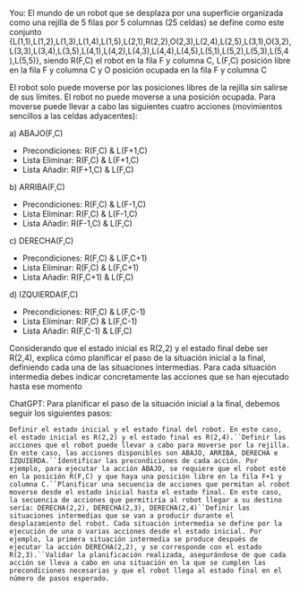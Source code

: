 You:
El mundo de un robot que se desplaza por una superficie organizada como una rejilla de 5 filas por 5 columnas (25 celdas) se define como este conjunto {L(1,1),L(1,2),L(1,3),L(1,4),L(1,5),L(2,1),R(2,2),O(2,3),L(2,4),L(2,5),L(3,1),O(3,2),L(3,3),L(3,4),L(3,5),L(4,1),L(4,2),L(4,3),L(4,4),L(4,5),L(5,1),L(5,2),L(5,3),L(5,4),L(5,5)}, siendo R(F,C) el robot en la fila F y columna C, L(F,C) posición libre en la fila F y columna C y O posición ocupada en la fila F y columna C 

El robot solo puede moverse por las posiciones libres de la rejilla sin salirse de sus límites. El robot no puede moverse a una posición ocupada. Para moverse puede llevar a cabo las siguientes cuatro acciones (movimientos sencillos a las celdas adyacentes):

a) ABAJO(F,C)
- Precondiciones: R(F,C) & L(F+1,C)
- Lista Eliminar: R(F,C) & L(F+1,C)
- Lista Añadir:  R(F+1,C) & L(F,C)

b) ARRIBA(F,C)
- Precondiciones: R(F,C) & L(F-1,C)
- Lista Eliminar: R(F,C) & L(F-1,C)
- Lista Añadir:  R(F-1,C) & L(F,C)

c) DERECHA(F,C)
- Precondiciones: R(F,C) & L(F,C+1) 
- Lista Eliminar: R(F,C) & L(F,C+1)
- Lista Añadir:  R(F,C+1) & L(F,C)

d) IZQUIERDA(F,C)
- Precondiciones: R(F,C) & L(F,C-1)
- Lista Eliminar: R(F,C) & L(F,C-1)
- Lista Añadir: R(F,C-1) & L(F,C)

Considerando que el estado inicial es R(2,2) y el estado final debe ser R(2,4), explica cómo planificar el paso de la situación inicial a la final, definiendo cada una de las situaciones intermedias. Para cada situación intermedia debes indicar concretamente las acciones que se han ejecutado hasta ese momento

ChatGPT:
Para planificar el paso de la situación inicial a la final, debemos seguir los siguientes pasos:

`Definir el estado inicial y el estado final del robot. En este caso, el estado inicial es R(2,2) y el estado final es R(2,4).``Definir las acciones que el robot puede llevar a cabo para moverse por la rejilla. En este caso, las acciones disponibles son ABAJO, ARRIBA, DERECHA e IZQUIERDA.``Identificar las precondiciones de cada acción. Por ejemplo, para ejecutar la acción ABAJO, se requiere que el robot esté en la posición R(F,C) y que haya una posición libre en la fila F+1 y columna C.``Planificar una secuencia de acciones que permitan al robot moverse desde el estado inicial hasta el estado final. En este caso, la secuencia de acciones que permitiría al robot llegar a su destino sería: DERECHA(2,2), DERECHA(2,3), DERECHA(2,4)``Definir las situaciones intermedias que se van a producir durante el desplazamiento del robot. Cada situación intermedia se define por la ejecución de una o varias acciones desde el estado inicial. Por ejemplo, la primera situación intermedia se produce después de ejecutar la acción DERECHA(2,2), y se corresponde con el estado R(2,3).``Validar la planificación realizada, asegurándose de que cada acción se lleva a cabo en una situación en la que se cumplen las precondiciones necesarias y que el robot llega al estado final en el número de pasos esperado.`